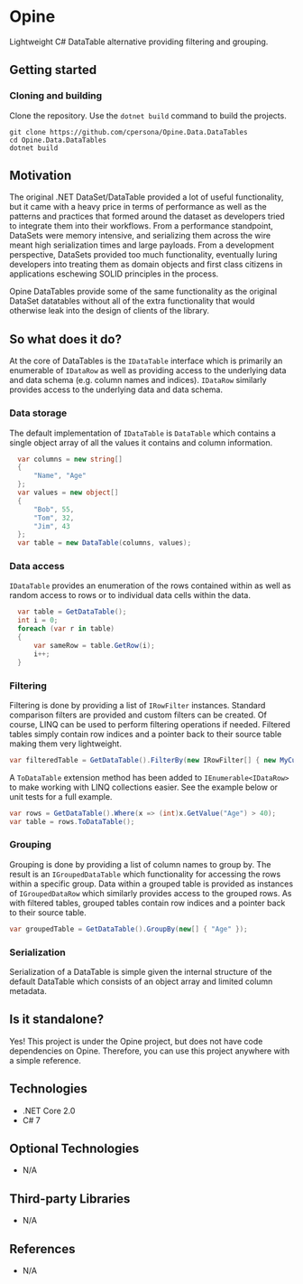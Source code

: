 # Opine
Lightweight C# DataTable alternative providing filtering and grouping.

## Getting started

### Cloning and building

Clone the repository. Use the `dotnet build` command to build the projects.

```
git clone https://github.com/cpersona/Opine.Data.DataTables
cd Opine.Data.DataTables
dotnet build
```

## Motivation

The original .NET DataSet/DataTable provided a lot of useful functionality, but it came with a heavy price in terms of performance as well as the patterns and practices that formed around the dataset as developers tried to integrate them into their workflows. From a performance standpoint, DataSets were memory intensive, and serializing them across the wire meant high serialization times and large payloads. From a development perspective, DataSets provided too much functionality, eventually luring developers into treating them as domain objects and first class citizens in applications eschewing SOLID principles in the process. 

Opine DataTables provide some of the same functionality as the original DataSet datatables without all of the extra functionality that would otherwise leak into the design of clients of the library. 

## So what does it do?

At the core of DataTables is the `IDataTable` interface which is primarily an enumerable of `IDataRow` as well as providing access to the underlying data and data schema (e.g. column names and indices). `IDataRow` similarly provides access to the underlying data and data schema. 

### Data storage

The default implementation of `IDataTable` is `DataTable` which contains a single object array of all the values it contains and column information. 

```csharp
  var columns = new string[] 
  {
      "Name", "Age"
  };
  var values = new object[] 
  { 
      "Bob", 55,
      "Tom", 32,
      "Jim", 43
  };
  var table = new DataTable(columns, values);
```

### Data access

`IDataTable` provides an enumeration of the rows contained within as well as random access to rows or to individual data cells within the data. 

```csharp
  var table = GetDataTable();
  int i = 0;
  foreach (var r in table)
  {
      var sameRow = table.GetRow(i);
      i++;
  }
```

### Filtering

Filtering is done by providing a list of `IRowFilter` instances. Standard comparison filters are provided and custom filters can be created. Of course, LINQ can be used to perform filtering operations if needed. Filtered tables simply contain row indices and a pointer back to their source table making them very lightweight. 

```csharp
var filteredTable = GetDataTable().FilterBy(new IRowFilter[] { new MyCustomFilter(42) }, true);
```

A `ToDataTable` extension method has been added to `IEnumerable<IDataRow>` to make working with LINQ collections easier. See the example below or unit tests for a full example. 

```csharp
var rows = GetDataTable().Where(x => (int)x.GetValue("Age") > 40);
var table = rows.ToDataTable();
```

### Grouping

Grouping is done by providing a list of column names to group by. The result is an `IGroupedDataTable` which functionality for accessing the rows within a specific group. Data within a grouped table is provided as instances of `IGroupedDataRow` which similarly provides access to the grouped rows. As with filtered tables, grouped tables contain row indices and a pointer back to their source table. 

```csharp
var groupedTable = GetDataTable().GroupBy(new[] { "Age" });
```

### Serialization

Serialization of a DataTable is simple given the internal structure of the default DataTable which consists of an object array and limited column metadata. 

## Is it standalone?

Yes! This project is under the Opine project, but does not have code dependencies on Opine. Therefore, you can use this project anywhere with a simple reference. 

## Technologies
* .NET Core 2.0
* C# 7

## Optional Technologies
* N/A

## Third-party Libraries
* N/A

## References
* N/A
